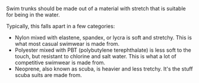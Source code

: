 Swim trunks should be made out of a material with stretch that is suitable for being in the water.

Typically, this falls apart in a few categories:

-   Nylon mixed with elastene, spandex, or lycra is soft and stretchy. This is what most casual swimwear is made from.
-   Polyester mixed with PBT (polybutylene terephthalate) is less soft to the touch, but resistant to chlorine and salt water. This is what a lot of competitive swimwear is made from.
-   Neoprene, also known as scuba, is heavier and less tretchy. It's the stuff scuba suits are made from.
